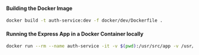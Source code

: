 #### Building the Docker Image
```bash
docker build -t auth-service:dev -f docker/dev/Dockerfile .
```

#### Running the Express App in a Docker Container locally
```bash
docker run --rm --name auth-service -it -v $(pwd):/usr/src/app -v /usr/src/app/node_modules --env-file $(pwd)/.env -p 5501:5501 -e NODE_ENV=development auth-service:dev
```
